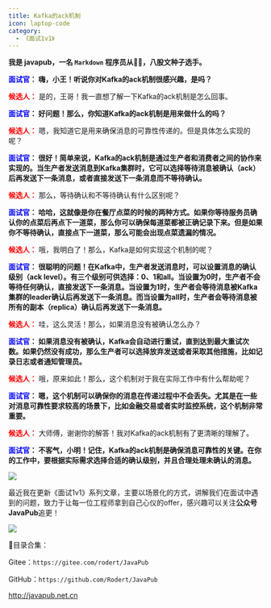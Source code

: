 ```yaml
---
title: Kafka的ack机制
icon: laptop-code
category:
  - 《面试1v1》
---
```







**我是 javapub，一名 `Markdown` 程序员从👨‍💻，八股文种子选手。**




**<font color=blue>面试官</font>： 嗨，小王！听说你对Kafka的ack机制很感兴趣，是吗？**

**<font color=red>候选人：</font>** 是的，王哥！我一直想了解一下Kafka的ack机制是怎么回事。

**<font color=blue>面试官</font>： 好问题！那么，你知道Kafka的ack机制是用来做什么的吗？**

**<font color=red>候选人：</font>** 嗯，我知道它是用来确保消息的可靠性传递的。但是具体怎么实现的呢？

**<font color=blue>面试官</font>： 很好！简单来说，Kafka的ack机制是通过生产者和消费者之间的协作来实现的。当生产者发送消息到Kafka集群时，它可以选择等待消息被确认（ack）后再发送下一条消息，或者直接发送下一条消息而不等待确认。**

**<font color=red>候选人：</font>** 那么，等待确认和不等待确认有什么区别呢？

**<font color=blue>面试官</font>： 哈哈，这就像是你在餐厅点菜的时候的两种方式。如果你等待服务员确认你的点菜后再点下一道菜，那么你可以确保每道菜都被正确记录下来。但是如果你不等待确认，直接点下一道菜，那么可能会出现点菜遗漏的情况。**

**<font color=red>候选人：</font>** 哦，我明白了！那么，Kafka是如何实现这个机制的呢？

**<font color=blue>面试官</font>： 很聪明的问题！在Kafka中，生产者发送消息时，可以设置消息的确认级别（ack level）。有三个级别可供选择：0、1和all。当设置为0时，生产者不会等待任何确认，直接发送下一条消息。当设置为1时，生产者会等待消息被Kafka集群的leader确认后再发送下一条消息。而当设置为all时，生产者会等待消息被所有的副本（replica）确认后再发送下一条消息。**

**<font color=red>候选人：</font>** 哇，这么灵活！那么，如果消息没有被确认怎么办？

**<font color=blue>面试官</font>： 如果消息没有被确认，Kafka会自动进行重试，直到达到最大重试次数。如果仍然没有成功，那么生产者可以选择放弃发送或者采取其他措施，比如记录日志或者通知管理员。**

**<font color=red>候选人：</font>** 哦，原来如此！那么，这个机制对于我在实际工作中有什么帮助呢？

**<font color=blue>面试官</font>： 嗯，这个机制可以确保你的消息在传递过程中不会丢失。尤其是在一些对消息可靠性要求较高的场景下，比如金融交易或者实时监控系统，这个机制非常重要。**

**<font color=red>候选人：</font>** 大师傅，谢谢你的解答！我对Kafka的ack机制有了更清晰的理解了。

**<font color=blue>面试官</font>： 不客气，小明！记住，Kafka的ack机制是确保消息可靠性的关键。在你的工作中，要根据实际需求选择合适的确认级别，并且合理处理未确认的消息。**






![](https://ghproxy.com/https://raw.githubusercontent.com/Rodert/javapub_oss/main/other/42.jpg?raw=true)


最近我在更新《面试1v1》系列文章，主要以场景化的方式，讲解我们在面试中遇到的问题，致力于让每一位工程师拿到自己心仪的offer，感兴趣可以关注**公众号JavaPub**追更！


![](https://ghproxy.com/https://raw.githubusercontent.com/Rodert/javapub_oss/main/common/javapub-qr-code.png?raw=true)


🎁目录合集：

Gitee：`https://gitee.com/rodert/JavaPub`

GitHub：`https://github.com/Rodert/JavaPub`


<http://javapub.net.cn>

